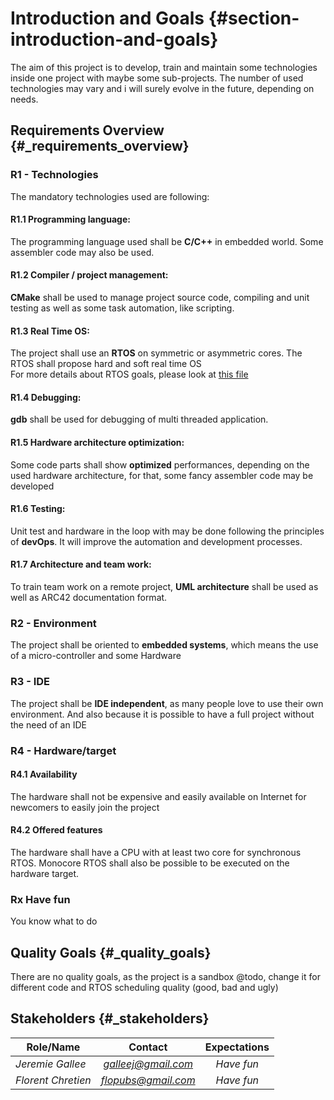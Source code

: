 # Introduction and Goals {#section-introduction-and-goals}

The aim of this project is to develop, train and maintain some technologies inside one project with maybe some sub-projects.
The number of used technologies may vary and i will surely evolve in the future, depending on needs.

## Requirements Overview {#_requirements_overview}

### R1 - Technologies
The mandatory technologies used are following:
#### R1.1 Programming language:
The programming language used shall be <strong>C/C++</strong> in embedded world. Some assembler code may also be used.
#### R1.2 Compiler / project management:
<strong>CMake</strong> shall be used to manage project source code, compiling and unit testing as well as some task automation, like scripting.
#### R1.3 Real Time OS:
The project shall use an <strong>RTOS</strong> on symmetric or asymmetric cores. The RTOS shall propose hard and soft real time OS  
For more details about RTOS goals, please look at [this file](01_introduction_and_goals_RTOS.md)

#### R1.4 Debugging:
<strong>gdb</strong> shall be used for debugging of multi threaded application.
#### R1.5 Hardware architecture optimization:
Some code parts shall show <strong>optimized</strong> performances, depending on the used hardware architecture, for that, some fancy assembler code may be developed
#### R1.6 Testing:
Unit test and hardware in the loop with may be done following the principles of <strong>devOps</strong>. It will improve the automation and development processes.
#### R1.7 Architecture and team work:
To train team work on a remote project, <strong>UML architecture</strong> shall be used as well as ARC42 documentation format.

### R2 - Environment
The project shall be oriented to __embedded systems__, which means the use of a micro-controller and some Hardware

### R3 - IDE
The project shall be __IDE independent__, as many people love to use their own environment. And also because it is possible to have a full project without the need of an IDE

### R4 - Hardware/target
#### R4.1 Availability
The hardware shall not be expensive and easily available on Internet for newcomers to easily join the project
#### R4.2 Offered features
The hardware shall have a CPU with at least two core for synchronous RTOS. Monocore RTOS shall also be possible to be executed on the hardware target.

### Rx Have fun
You know what to do

## Quality Goals {#_quality_goals}

There are no quality goals, as the project is a sandbox
@todo, change it for different code and RTOS scheduling quality (good, bad and ugly)  

## Stakeholders {#_stakeholders}


| Role/Name   | Contact                   | Expectations              |
|-------------|:-------------------------:|:-------------------------:|
| *Jeremie Gallee* | *galleej@gmail.com*  | *Have fun*        |
| *Florent Chretien* | *flopubs@gmail.com* | *Have fun*        |
